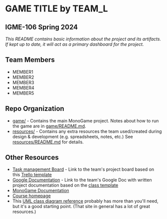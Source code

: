 # **GAME TITLE** by TEAM_L
## IGME-106 Spring 2024

_This README contains basic information about the project and its artifacts. If kept up to date, it will act as a primary dashboard for the project._

## Team Members
- MEMBER1
- MEMBER2
- MEMBER3
- MEMBER4
- MEMBER5

## Repo Organization
- [game/](game/) - Contains the main MonoGame project. Notes about how to run the game are in [game/README.md](game/README.md).
- [resources/](resources/) - Contains any extra resources the team used/created during design & development (e.g. spreadsheets, notes, etc.) 
See [resources/README.md](resources/README.md) for details.

## Other Resources
- [Task management Board](TBD) - Link to the team's project board based on this [Trello template](https://trello.com/b/FYbymkCg/template-gdd-project-board)
- [Google Documentation](TBD) - Link to the team's Google Doc with written project documentation based on the [class template](https://docs.google.com/document/d/1Lom3OQ_XgbtvXoVCYa113UcY4q7x3yPT32sZIBy6vDo/edit?usp=share_link)
- [MonoGame Documentation](http://www.monogame.net/documentation/?page=main)
- [Course homepage](https://mycourses.rit.edu/d2l/home/1012413)
- This [UML class diagram reference](http://agilemodeling.com/artifacts/classDiagram.htm) probably has more than you'll need, but it's a good starting point. (That site in general has a lot of great resources.)
